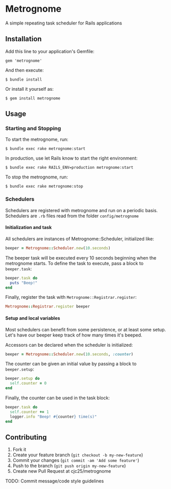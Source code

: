 # Metrognome

A simple repeating task scheduler for Rails applications

## Installation

Add this line to your application's Gemfile:

    gem 'metrognome'

And then execute:

    $ bundle install

Or install it yourself as:

    $ gem install metrognome

## Usage

### Starting and Stopping

To start the metrognome, run:

    $ bundle exec rake metrognome:start

In production, use let Rails know to start the right environment:

    $ bundle exec rake RAILS_ENV=production metrognome:start

To stop the metrognome, run:

    $ bundle exec rake metrognome:stop

### Schedulers

Schedulers are registered with metrognome and run on a periodic basis.
Schedulers are `.rb` files read from the folder `config/metrognome`

#### Initialization and task

All schedulers are instances of Metrognome::Scheduler, initialized like:

```ruby
beeper = Metrognome::Scheduler.new(10.seconds)
```

The beeper task will be executed every 10 seconds beginning when the metrognome
starts. To define the task to execute, pass a block to `beeper.task`:

```ruby
beeper.task do
  puts "Beep!"
end
```

Finally, register the task with `Metrognome::Registrar.register`:

```ruby
Metrognome::Registrar.register beeper
```

#### Setup and local variables

Most schedulers can benefit from some persistence, or at least some setup. Let's
have our beeper keep track of how many times it's beeped.

Accessors can be declared when the scheduler is initialized:

```ruby
beeper = Metrognome::Scheduler.new(10.seconds, :counter)
```

The counter can be given an initial value by passing a block to `beeper.setup`:

```ruby
beeper.setup do
  self.counter = 0
end
```

Finally, the counter can be used in the task block:

```ruby
beeper.task do
  self.counter += 1
  logger.info "Beep! #{counter} time(s)"
end
```

## Contributing

1. Fork it
2. Create your feature branch (`git checkout -b my-new-feature`)
3. Commit your changes (`git commit -am 'Add some feature'`)
4. Push to the branch (`git push origin my-new-feature`)
5. Create new Pull Request at cjc25/metrognome

TODO: Commit message/code style guidelines
